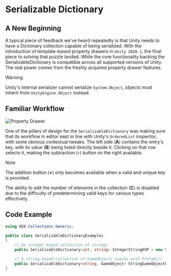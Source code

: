# Serializable Dictionary

## A New Beginning

A typical piece of feedback we've heard repeatedly is that Unity needs to have a Dictionary collection capable of being serialized. With the introduction of template-based property drawers in `Unity 2020.1`, the final piece to solving that puzzle landed. While the core functionality backing the SerializableDictionary is compatible across all supported versions of Unity. The real power comes from the freshly acquired property drawer features.

> [!WARNING]
> Unity's internal serializer cannot serialize `System.Object`, objects must inherit from `UnityEngine.Object` instead.

## Familiar Workflow

![Property Drawer](/images/manual/features/serializable-dictionary/string-prefab.png)

One of the pillars of design for the `SerializableDictionary` was making sure that its workflow in editor kept in line with Unity's `OrderedList` inspector, with some obvious contextual tweaks. The left side (**A**) contains the entry's key, with its value (**B**) being listed directly beside it. Clicking on that row selects it, making the subtraction (**-**) button on the right available.  

> [!NOTE] 
> The addition button (**+**) only becomes available when a valid and unique key is provided.

The ability to edit the number of elements in the collection (**C**) is disabled due to the difficulty of predetermining valid keys for various types effectively.

## Code Example

```csharp
using GDX.Collections.Generic;

public class SerializableDictionaryExamples
{
    // An integer keyed collection of strings
    public SerializableDictionary<int, string> IntegerStringKVP = new SerializableDictionary<int, string>();

    // A string keyed collection of GameObjects (works with Prefabs!)
    public SerializableDictionary<string, GameObject> StringGameObjectKVP = new SerializableDictionary<string, GameObject>();
}
```
